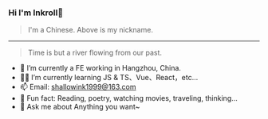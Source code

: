 
### Hi I'm Inkroll👋
> I'm a Chinese. Above is my nickname.

---

> Time is but a river flowing from our past.

- 🤖 I’m currently a FE working in Hangzhou, China.
- 👨‍💻 I’m currently learning JS & TS、Vue、React，etc...
- 📫 Email: shallowink1999@163.com
- 🎣 Fun fact: Reading, poetry, watching movies, traveling, thinking...
- 💬 Ask me about Anything you want~
